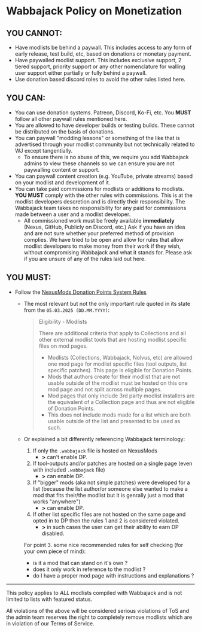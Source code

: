 # Wabbajack Policy on Monetization

## YOU CANNOT:

- Have modlists be behind a paywall. This includes access to any form of early release, test build, etc, based on donations or monetary payment.
- Have paywalled modlist support. This includes exclusive support, 2 tiered support, priority support or any other nomenclature for walling user support either partially or fully behind a paywall.
- Use donation based discord roles to avoid the other rules listed here.

## YOU CAN:

- You can use donation systems. Patreon, Discord, Ko-Fi, etc. You **MUST** follow all other paywall rules mentioned here.
- You are allowed to have developer builds or testing builds. These cannot be distributed on the basis of donations.
- You can paywall "modding lessons" or something of the like that is advertised through your modlist community but not technically related to WJ except tangentially.
  - To ensure there is no abuse of this, we require you add Wabbajack admins to view these channels so we can ensure you are not paywalling content or support.
- You can paywall content creation (e.g. YouTube, private streams) based on your modlist and development of it.
- You can take paid commissions for modlists or additions to modlists. **YOU MUST** comply with the other rules with commissions. This is at the modlist developers descretion and is directly their responsibility. The Wabbajack team takes no responsibility for any paid for commissions made between a user and a modlist developer.
  - All commissioned work must be freely available **immediately** (Nexus, GitHub, Publicly on Discord, etc.) Ask if you have an idea and are not sure whether your preferred method of provision complies.
We have tried to be open and allow for rules that allow modlist developers to make money from their work if they wish, without compromising Wabbajack and what it stands for. Please ask if you are unsure of any of the rules laid out here.

## YOU MUST:

- Follow the [NexusMods Donation Points System Rules](https://help.nexusmods.com/article/68-donation-points-system-terms-of-service)
  - The most relevant but not the only important rule quoted in its state from the `05.03.2025 (DD.MM.YYYY)`:
    > Eligibility - Modlists
    >
    > There are additional criteria that apply to Collections and all other external modlist tools that are hosting modlist specific files on mod pages.
    >
    > - Modlists (Collections, Wabbajack, Nolvus, etc) are allowed one mod page for modlist specific files (tool outputs, list specific patches). This page is eligible for Donation Points.
    > - Mods that authors create for their modlist that are not usable outside of the modlist must be hosted on this one mod page and not split across multiple pages.
    > - Mod pages that only include 3rd party modlist installers are the equivalent of a Collection page and thus are not eligible of Donation Points.
    > - This does not include mods made for a list which are both usable outside of the list and presented to be used as such.
  - Or explained a bit differently referencing Wabbajack terminology:
    1. If only the `.wabbajack` file is hosted on NexusMods
       - **>** can't enable DP.
    2. If tool-outputs and/or patches are hosted on a single page (even with included `.wabbajack` file)
       - **>** can enable DP.
    3. If "bigger" mods (aka not simple patches) were developed for a list (because the list author/or someone else wanted to make a mod that fits their/the modlist but it is genrally just a mod that works "anywhere")
       - **>** can enable DP.
    4. If other list specific files are not hosted on the same page and opted in to DP then the rules 1 and 2 is considered violated.
       - **>** in such cases the user can get their ability to earn DP disabled.

    For point 3. some nice recommended rules for self checking (for your own piece of mind):

    - is it a mod that can stand on it's own ?
    - does it only work in reference to the modlist ?
    - do I have a proper mod page with instructions and explanations ?

---

This policy applies to *ALL* modlists compiled with Wabbajack and is not limited to lists with featured status.

All violations of the above will be considered serious violations of ToS and the admin team reserves the right to completely remove modlists which are in violation of our Terms of Service.
